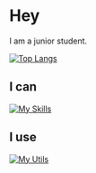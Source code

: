 # Hey

I am a junior student.

[![Top Langs](https://github-readme-stats.vercel.app/api/top-langs/?username=Rika-L&layout=compact&theme=radical&hide=less&hide_title=true)](https://github.com/anuraghazra/github-readme-stats)

<h2>I can</h2>

[![My Skills](https://skillicons.dev/icons?i=js,html,css,ts,vue,nuxt,tailwind,pinia,vite,md,react,next)](https://skillicons.dev)

<h2>I use</h2>

[![My Utils](https://skillicons.dev/icons?i=windows,vscode)](https://skillicons.dev)
